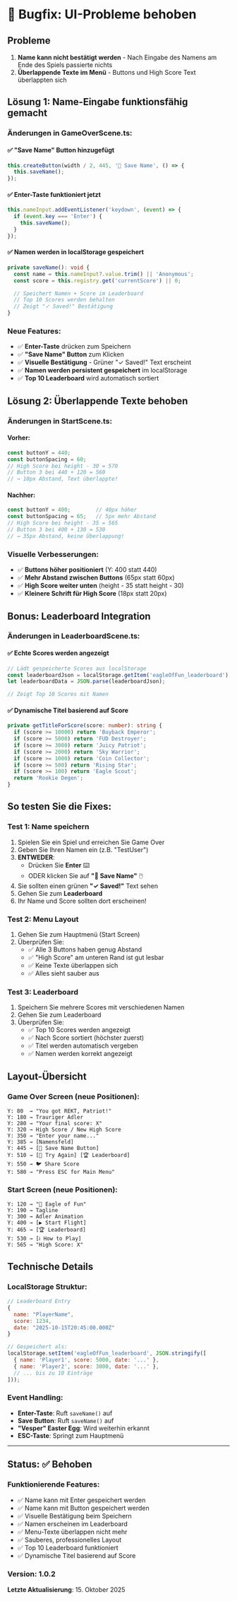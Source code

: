 # 🐛 Bugfix: UI-Probleme behoben

## Probleme

1. **Name kann nicht bestätigt werden** - Nach Eingabe des Namens am Ende des Spiels passierte nichts
2. **Überlappende Texte im Menü** - Buttons und High Score Text überlappten sich

## Lösung 1: Name-Eingabe funktionsfähig gemacht

### Änderungen in GameOverScene.ts:

#### ✅ "Save Name" Button hinzugefügt
```typescript
this.createButton(width / 2, 445, '💾 Save Name', () => {
  this.saveName();
});
```

#### ✅ Enter-Taste funktioniert jetzt
```typescript
this.nameInput.addEventListener('keydown', (event) => {
  if (event.key === 'Enter') {
    this.saveName();
  }
});
```

#### ✅ Namen werden in localStorage gespeichert
```typescript
private saveName(): void {
  const name = this.nameInput?.value.trim() || 'Anonymous';
  const score = this.registry.get('currentScore') || 0;

  // Speichert Namen + Score im Leaderboard
  // Top 10 Scores werden behalten
  // Zeigt "✓ Saved!" Bestätigung
}
```

### Neue Features:

- ✅ **Enter-Taste** drücken zum Speichern
- ✅ **"Save Name" Button** zum Klicken
- ✅ **Visuelle Bestätigung** - Grüner "✓ Saved!" Text erscheint
- ✅ **Namen werden persistent gespeichert** im localStorage
- ✅ **Top 10 Leaderboard** wird automatisch sortiert

## Lösung 2: Überlappende Texte behoben

### Änderungen in StartScene.ts:

#### Vorher:
```typescript
const buttonY = 440;
const buttonSpacing = 60;
// High Score bei height - 30 = 570
// Button 3 bei 440 + 120 = 560
// → 10px Abstand, Text überlappte!
```

#### Nachher:
```typescript
const buttonY = 400;        // 40px höher
const buttonSpacing = 65;   // 5px mehr Abstand
// High Score bei height - 35 = 565
// Button 3 bei 400 + 130 = 530
// → 35px Abstand, keine Überlappung!
```

### Visuelle Verbesserungen:

- ✅ **Buttons höher positioniert** (Y: 400 statt 440)
- ✅ **Mehr Abstand zwischen Buttons** (65px statt 60px)
- ✅ **High Score weiter unten** (height - 35 statt height - 30)
- ✅ **Kleinere Schrift für High Score** (18px statt 20px)

## Bonus: Leaderboard Integration

### Änderungen in LeaderboardScene.ts:

#### ✅ Echte Scores werden angezeigt
```typescript
// Lädt gespeicherte Scores aus localStorage
const leaderboardJson = localStorage.getItem('eagleOfFun_leaderboard');
let leaderboardData = JSON.parse(leaderboardJson);

// Zeigt Top 10 Scores mit Namen
```

#### ✅ Dynamische Titel basierend auf Score
```typescript
private getTitleForScore(score: number): string {
  if (score >= 10000) return 'Buyback Emperor';
  if (score >= 5000) return 'FUD Destroyer';
  if (score >= 3000) return 'Juicy Patriot';
  if (score >= 2000) return 'Sky Warrior';
  if (score >= 1000) return 'Coin Collector';
  if (score >= 500) return 'Rising Star';
  if (score >= 100) return 'Eagle Scout';
  return 'Rookie Degen';
}
```

## So testen Sie die Fixes:

### Test 1: Name speichern

1. Spielen Sie ein Spiel und erreichen Sie Game Over
2. Geben Sie Ihren Namen ein (z.B. "TestUser")
3. **ENTWEDER**:
   - Drücken Sie **Enter** ⌨️
   - ODER klicken Sie auf **"💾 Save Name"** 🖱️
4. Sie sollten einen grünen **"✓ Saved!"** Text sehen
5. Gehen Sie zum **Leaderboard**
6. Ihr Name und Score sollten dort erscheinen!

### Test 2: Menu Layout

1. Gehen Sie zum Hauptmenü (Start Screen)
2. Überprüfen Sie:
   - ✅ Alle 3 Buttons haben genug Abstand
   - ✅ "High Score" am unteren Rand ist gut lesbar
   - ✅ Keine Texte überlappen sich
   - ✅ Alles sieht sauber aus

### Test 3: Leaderboard

1. Speichern Sie mehrere Scores mit verschiedenen Namen
2. Gehen Sie zum Leaderboard
3. Überprüfen Sie:
   - ✅ Top 10 Scores werden angezeigt
   - ✅ Nach Score sortiert (höchster zuerst)
   - ✅ Titel werden automatisch vergeben
   - ✅ Namen werden korrekt angezeigt

## Layout-Übersicht

### Game Over Screen (neue Positionen):

```
Y: 80  → "You got REKT, Patriot!"
Y: 180 → Trauriger Adler
Y: 280 → "Your final score: X"
Y: 320 → High Score / New High Score
Y: 350 → "Enter your name..."
Y: 385 → [Namensfeld]
Y: 445 → [💾 Save Name Button]
Y: 510 → [🔁 Try Again] [🏆 Leaderboard]
Y: 550 → 🐦 Share Score
Y: 580 → "Press ESC for Main Menu"
```

### Start Screen (neue Positionen):

```
Y: 120 → "🦅 Eagle of Fun"
Y: 190 → Tagline
Y: 300 → Adler Animation
Y: 400 → [▶️ Start Flight]
Y: 465 → [🏆 Leaderboard]
Y: 530 → [ℹ️ How to Play]
Y: 565 → "High Score: X"
```

## Technische Details

### LocalStorage Struktur:

```javascript
// Leaderboard Entry
{
  name: "PlayerName",
  score: 1234,
  date: "2025-10-15T20:45:00.000Z"
}

// Gespeichert als:
localStorage.setItem('eagleOfFun_leaderboard', JSON.stringify([
  { name: 'Player1', score: 5000, date: '...' },
  { name: 'Player2', score: 3000, date: '...' },
  // ... bis zu 10 Einträge
]));
```

### Event Handling:

- **Enter-Taste**: Ruft `saveName()` auf
- **Save Button**: Ruft `saveName()` auf
- **"Vesper" Easter Egg**: Wird weiterhin erkannt
- **ESC-Taste**: Springt zum Hauptmenü

---

## Status: ✅ Behoben

### Funktionierende Features:

- ✅ Name kann mit Enter gespeichert werden
- ✅ Name kann mit Button gespeichert werden
- ✅ Visuelle Bestätigung beim Speichern
- ✅ Namen erscheinen im Leaderboard
- ✅ Menu-Texte überlappen nicht mehr
- ✅ Sauberes, professionelles Layout
- ✅ Top 10 Leaderboard funktioniert
- ✅ Dynamische Titel basierend auf Score

### Version: 1.0.2

**Letzte Aktualisierung**: 15. Oktober 2025
